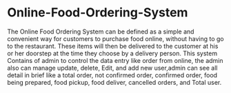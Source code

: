 # Online-Food-Ordering-System
The Online Food Ordering System can be defined as a simple and convenient way for customers to purchase food online, without having to go to the restaurant. These items will then be delivered to the customer at his or her doorstep at the time they choose by a delivery person.  This system Contains of admin to control the data entry like order from online, the admin also can manage update, delete, Edit, and add new user,admin can see all detail in brief like a total order, not confirmed order, confirmed order,  food being prepared, food pickup, food deliver, cancelled orders, and Total user.
